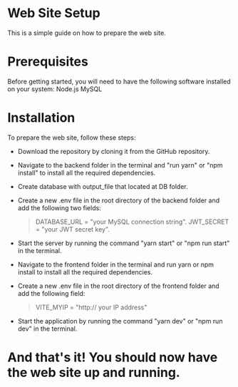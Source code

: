 # Web Site Setup
This is a simple guide on how to prepare the web site.

# Prerequisites
Before getting started, you will need to have the following software installed on your system:
Node.js
MySQL

# Installation
To prepare the web site, follow these steps:

- Download the repository by cloning it from the GitHub repository.

- Navigate to the backend folder in the terminal and "run yarn" or "npm install" to install all the required dependencies.

- Create database with output_file that located at DB folder.

- Create a new .env file in the root directory of the backend folder and add the following two fields:
    > DATABASE_URL = "your MySQL connection string".
    > JWT_SECRET = "your JWT secret key".

- Start the server by running the command "yarn start" or "npm run start" in the terminal.

- Navigate to the frontend folder in the terminal and run yarn or npm install to install all the required dependencies.

- Create a new .env file in the root directory of the frontend folder and add the following field:
    > VITE_MYIP = "http:// your IP address"
  
- Start the application by running the command "yarn dev" or "npm run dev" in the terminal.

# And that's it! You should now have the web site up and running.
